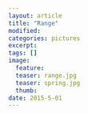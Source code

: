 ```yaml
---
layout: article
title: "Range"
modified:
categories: pictures
excerpt:
tags: []
image:
  feature:
  teaser: range.jpg
  teaser: spring.jpg
  thumb:
date: 2015-5-01
---
```


